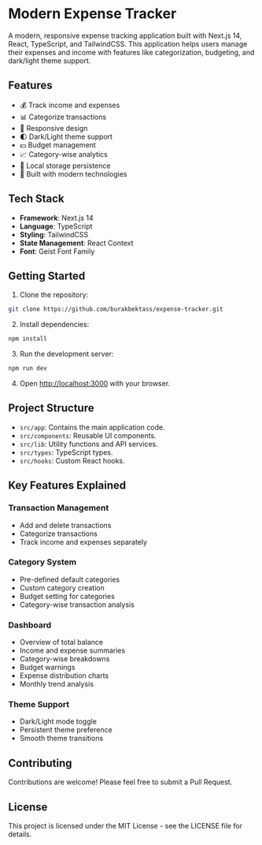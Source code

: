 
# Modern Expense Tracker

A modern, responsive expense tracking application built with Next.js 14, React, TypeScript, and TailwindCSS. This application helps users manage their expenses and income with features like categorization, budgeting, and dark/light theme support.

## Features

- 💰 Track income and expenses
- 📊 Categorize transactions
- 📱 Responsive design
- 🌓 Dark/Light theme support
- 💵 Budget management
- 📈 Category-wise analytics
- 💾 Local storage persistence
- 🚀 Built with modern technologies

## Tech Stack

- **Framework**: Next.js 14
- **Language**: TypeScript
- **Styling**: TailwindCSS
- **State Management**: React Context
- **Font**: Geist Font Family

## Getting Started

1. Clone the repository:
```bash
git clone https://github.com/burakbektass/expense-tracker.git
```

2. Install dependencies:
```bash
npm install
```

3. Run the development server:
```bash
npm run dev
```

4. Open [http://localhost:3000](http://localhost:3000) with your browser.

## Project Structure

- `src/app`: Contains the main application code.
- `src/components`: Reusable UI components.
- `src/lib`: Utility functions and API services.
- `src/types`: TypeScript types.
- `src/hooks`: Custom React hooks.


## Key Features Explained

### Transaction Management
- Add and delete transactions
- Categorize transactions
- Track income and expenses separately

### Category System
- Pre-defined default categories
- Custom category creation
- Budget setting for categories
- Category-wise transaction analysis

### Dashboard
- Overview of total balance
- Income and expense summaries
- Category-wise breakdowns
- Budget warnings
- Expense distribution charts
- Monthly trend analysis

### Theme Support
- Dark/Light mode toggle
- Persistent theme preference
- Smooth theme transitions

## Contributing

Contributions are welcome! Please feel free to submit a Pull Request.

## License

This project is licensed under the MIT License - see the LICENSE file for details.